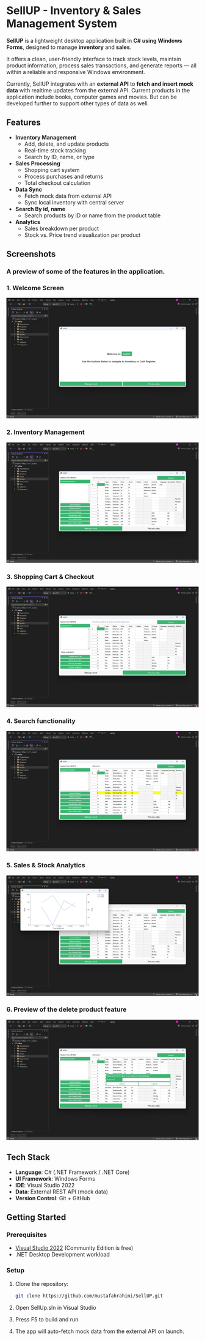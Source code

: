 # SellUP - Inventory & Sales Management System

**SellUP** is a lightweight desktop application built in **C# using Windows Forms**, designed to manage **inventory** and **sales**. 

It offers a clean, user-friendly interface to track stock levels, maintain product information, process sales transactions, 
and generate reports — all within a reliable and responsive Windows environment.

Currently, SellUP integrates with an **external API** to **fetch and insert mock data** with realtime updates from the external API.
Current products in the application include books, computer games and movies. But can be developed further to support other types of data as well.

## Features

- **Inventory Management**
  - Add, delete, and update products
  - Real-time stock tracking
  - Search by ID, name, or type
- **Sales Processing**
  - Shopping cart system
  - Process purchases and returns
  - Total checkout calculation
- **Data Sync**
  - Fetch mock data from external API
  - Sync local inventory with central server
- **Search By id, name**
  - Search products by ID or name from the product table
- **Analytics**
  - Sales breakdown per product
  - Stock vs. Price trend visualization per product

## Screenshots

### A preview of some of the features in the application. 

### 1. Welcome Screen
![Welcome Screen](Screenshots/Entry_page.png)

### 2. Inventory Management
![Inventory Management](Screenshots/Stocks.png)

### 3. Shopping Cart & Checkout
![Shopping Cart](Screenshots/Sales.png)

### 4. Search functionality
![Search Functionality](Screenshots/Search.png)

### 5. Sales & Stock Analytics
![Analytics](Screenshots/Sale_and_stock_history_diagram.png)

### 6. Preview of the delete product feature
![Delete preview](Screenshots/Delete_product.png)


## Tech Stack

- **Language**: C# (.NET Framework / .NET Core)
- **UI Framework**: Windows Forms
- **IDE**: Visual Studio 2022
- **Data**: External REST API (mock data)
- **Version Control**: Git + GitHub

## Getting Started

### Prerequisites
- [Visual Studio 2022](https://visualstudio.microsoft.com/) (Community Edition is free)
- .NET Desktop Development workload

### Setup
1. Clone the repository:
   ```bash
   git clone https://github.com/mustafahrahimi/SellUP.git

2. Open SellUp.sln in Visual Studio

3. Press F5 to build and run

4. The app will auto-fetch mock data from the external API on launch.






